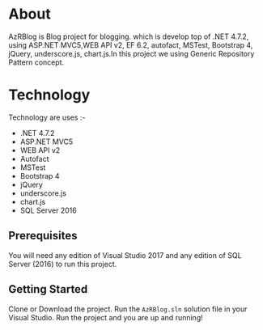 # About
AzRBlog is Blog project for blogging. which is develop top of .NET 4.7.2, using ASP.NET MVC5,WEB API v2, EF 6.2, autofact, MSTest, Bootstrap 4, jQuery, underscore.js, chart.js.In this project we using Generic Repository Pattern concept.

# Technology

Technology are uses :- 

- .NET 4.7.2
- ASP.NET MVC5
- WEB API v2
- Autofact
- MSTest
- Bootstrap 4
- jQuery
- underscore.js
- chart.js
- SQL Server 2016


## Prerequisites
You will need any edition of Visual Studio 2017 and any edition of SQL Server (2016) to run this project.

## Getting Started
Clone or Download the project. Run the ```AzRBlog.sln``` solution file in your Visual Studio. Run the project and you are up and running!
